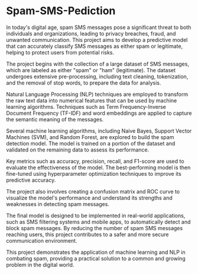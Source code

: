# Spam-SMS-Pediction
In today's digital age, spam SMS messages pose a significant threat to both individuals and organizations, leading to privacy breaches, fraud, and unwanted communication. This project aims to develop a predictive model that can accurately classify SMS messages as either spam or legitimate, helping to protect users from potential risks.

The project begins with the collection of a large dataset of SMS messages, which are labeled as either "spam" or "ham" (legitimate). The dataset undergoes extensive pre-processing, including text cleaning, tokenization, and the removal of stop words, to prepare the data for analysis.

Natural Language Processing (NLP) techniques are employed to transform the raw text data into numerical features that can be used by machine learning algorithms. Techniques such as Term Frequency-Inverse Document Frequency (TF-IDF) and word embeddings are applied to capture the semantic meaning of the messages.

Several machine learning algorithms, including Naive Bayes, Support Vector Machines (SVM), and Random Forest, are explored to build the spam detection model. The model is trained on a portion of the dataset and validated on the remaining data to assess its performance.

Key metrics such as accuracy, precision, recall, and F1-score are used to evaluate the effectiveness of the model. The best-performing model is then fine-tuned using hyperparameter optimization techniques to improve its predictive accuracy.

The project also involves creating a confusion matrix and ROC curve to visualize the model's performance and understand its strengths and weaknesses in detecting spam messages.

The final model is designed to be implemented in real-world applications, such as SMS filtering systems and mobile apps, to automatically detect and block spam messages. By reducing the number of spam SMS messages reaching users, this project contributes to a safer and more secure communication environment.

This project demonstrates the application of machine learning and NLP in combating spam, providing a practical solution to a common and growing problem in the digital world.
